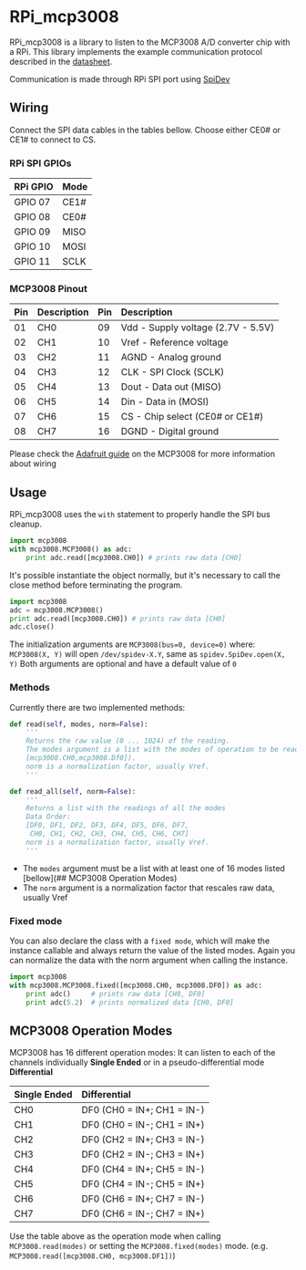 # RPi_mcp3008
RPi_mcp3008 is a library to listen to the MCP3008 A/D converter chip with a RPi.
This library implements the example communication protocol described in the [datasheet](https://www.adafruit.com/datasheets/MCP3008.pdf).


Communication is made through RPi SPI port using [SpiDev](https://github.com/doceme/py-spidev)

## Wiring
Connect the SPI data cables in the tables bellow. Choose either CE0# or CE1# to connect to CS.

### RPi SPI GPIOs

| RPi GPIO  | Mode |
|-----------|:-----|
| GPIO 07   | CE1# |
| GPIO 08   | CE0# |
| GPIO 09   | MISO |
| GPIO 10   | MOSI |
| GPIO 11   | SCLK |


### MCP3008 Pinout

| Pin | Description | Pin | Description |
|-----|:------------|:----|:------------|
| 01  |     CH0     | 09  | Vdd - Supply voltage (2.7V - 5.5V) |
| 02  |     CH1     | 10  | Vref - Reference voltage |
| 03  |     CH2     | 11  | AGND - Analog ground |
| 04  |     CH3     | 12  | CLK - SPI Clock (SCLK) |
| 05  |     CH4     | 13  | Dout - Data out (MISO) |
| 06  |     CH5     | 14  | Din - Data in (MOSI) |
| 07  |     CH6     | 15  | CS - Chip select (CE0# or CE1#) |
| 08  |     CH7     | 16  | DGND - Digital ground |

Please check the [Adafruit guide](https://learn.adafruit.com/reading-a-analog-in-and-controlling-audio-volume-with-the-raspberry-pi/connecting-the-cobbler-to-a-mcp3008) on the MCP3008 for more information about wiring


## Usage

RPi_mcp3008 uses the `with` statement to properly handle the SPI bus cleanup.
```python
import mcp3008
with mcp3008.MCP3008() as adc:
    print adc.read([mcp3008.CH0]) # prints raw data [CH0]
```
It's possible instantiate the object normally, but it's necessary to call the close method before terminating the program.
```python
import mcp3008
adc = mcp3008.MCP3008()
print adc.read([mcp3008.CH0]) # prints raw data [CH0]
adc.close()
```
The initialization arguments are `MCP3008(bus=0, device=0)` where:
`MCP3008(X, Y)` will open `/dev/spidev-X.Y`, same as `spidev.SpiDev.open(X, Y)`
Both arguments are optional and have a default value of `0`

### Methods
Currently there are two implemented methods:
```python
def read(self, modes, norm=False):
    '''
    Returns the raw value (0 ... 1024) of the reading.
    The modes argument is a list with the modes of operation to be read (e.g.
    [mcp3008.CH0,mcp3008.Df0]).
    norm is a normalization factor, usually Vref.
    '''
```

```python
def read_all(self, norm=False):
    '''
    Returns a list with the readings of all the modes
    Data Order:
    [DF0, DF1, DF2, DF3, DF4, DF5, DF6, DF7,
     CH0, CH1, CH2, CH3, CH4, CH5, CH6, CH7]
    norm is a normalization factor, usually Vref.
    '''
```
* The `modes` argument must be a list with at least one of 16 modes listed [bellow](## MCP3008 Operation Modes)
* The `norm` argument is a normalization factor that rescales raw data, usually Vref

### Fixed mode
You can also declare the class with a `fixed mode`, which will make the instance callable and always return the value of the listed modes.
Again you can normalize the data with the norm argument when calling the instance.

```python
import mcp3008
with mcp3008.MCP3008.fixed([mcp3008.CH0, mcp3008.DF0]) as adc:
    print adc()     # prints raw data [CH0, DF0]
    print adc(5.2)  # prints normalized data [CH0, DF0]
```

## MCP3008 Operation Modes
MCP3008 has 16 different operation modes:
It can listen to each of the channels individually **Single Ended** or in a pseudo-differential mode **Differential**

| Single Ended | Differential |
|--------------|:-------------|
| CH0  | DF0  (CH0 = IN+; CH1 = IN-) |
| CH1  | DF0  (CH0 = IN-; CH1 = IN+) |
| CH2  | DF0  (CH2 = IN+; CH3 = IN-) |
| CH3  | DF0  (CH2 = IN-; CH3 = IN+) |
| CH4  | DF0  (CH4 = IN+; CH5 = IN-) |
| CH5  | DF0  (CH4 = IN-; CH5 = IN+) |
| CH6  | DF0  (CH6 = IN+; CH7 = IN-) |
| CH7  | DF0  (CH6 = IN-; CH7 = IN+) |

Use the table above as the operation mode when calling `MCP3008.read(modes)` or setting the `MCP3008.fixed(modes)` mode. (e.g. `MCP3008.read([mcp3008.CH0, mcp3008.DF1])`)
